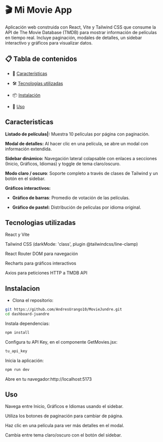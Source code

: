 #   🎬 Mi Movie App

Aplicación web construida con React, Vite y Tailwind CSS que consume la API de The Movie Database (TMDB) para mostrar información de películas en tiempo real. Incluye paginación, modales de detalles, un sidebar interactivo y gráficos para visualizar datos.

## 📋 Tabla de contenidos

* 🚀 [Características](#caracteristicas)  


* 🛠️ [Tecnologías utilizadas](#tecnologias-utilizadas)


* 📦 [Instalación](#instalacion)  
  

* 📖 [Uso](#uso)  



##  Caracteristicas

**Listado de películas|:** Muestra 10 películas por página con paginación.

**Modal de detalles:** Al hacer clic en una película, se abre un modal con información extendida.

**Sidebar dinámico:** Navegación lateral colapsable con enlaces a secciones (Inicio, Gráficos, Idiomas) y toggle de tema claro/oscuro.

**Modo claro / oscuro**: Soporte completo a través de clases de Tailwind y un botón en el sidebar.

**Gráficos interactivos:**

- **Gráfico de barras**: Promedio de votación de las películas.

- **Gráfico de pastel:** Distribución de películas por idioma original.

##  Tecnologias utilizadas

React y Vite

Tailwind CSS (darkMode: 'class', plugin @tailwindcss/line-clamp)

React Router DOM para navegación

Recharts para gráficos interactivos

Axios para peticiones HTTP a TMDB API

##  Instalacion

- Clona el repositorio:

```bash
git https://github.com/AndresUrango10/MovieJundre.git
cd dashboard-juandre
```
Instala dependencias:

```bash
npm install
```

Configura tu API Key, en el componente GetMovies.jsx:

```bash
tu_api_key
```

Inicia la aplicación:

```bash
npm run dev
```
Abre en tu navegador:http://localhost:5173

## Uso

Navega entre Inicio, Gráficos e Idiomas usando el sidebar.

Utiliza los botones de paginación para cambiar de página.

Haz clic en una película para ver más detalles en el modal.

Cambia entre tema claro/oscuro con el botón del sidebar.

